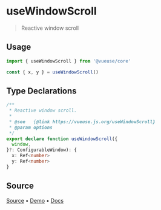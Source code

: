 <!--DEMO_STARTS-->
<script setup>
import Demo from './demo.vue'
</script>
<DemoContainer><Demo/></DemoContainer>
<!--DEMO_ENDS-->

<!--HEAD_STARTS--><!--HEAD_ENDS-->


# useWindowScroll

> Reactive window scroll

## Usage

```js
import { useWindowScroll } from '@vueuse/core'

const { x, y } = useWindowScroll()
```


<!--FOOTER_STARTS-->
## Type Declarations

```typescript
/**
 * Reactive window scroll.
 *
 * @see   {@link https://vueuse.js.org/useWindowScroll}
 * @param options
 */
export declare function useWindowScroll({
  window,
}?: ConfigurableWindow): {
  x: Ref<number>
  y: Ref<number>
}
```

## Source

[Source](https://github.com/antfu/vueuse/blob/master/packages/core/useWindowScroll/index.ts) • [Demo](https://github.com/antfu/vueuse/blob/master/packages/core/useWindowScroll/demo.vue) • [Docs](https://github.com/antfu/vueuse/blob/master/packages/core/useWindowScroll/index.md)


<!--FOOTER_ENDS-->